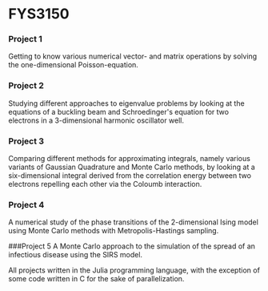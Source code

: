 # FYS3150

### Project 1
 Getting to know various numerical vector- and matrix operations by solving the one-dimensional Poisson-equation.

### Project 2
 Studying different approaches to eigenvalue problems by looking at the equations of a buckling beam and Schroedinger's equation for two electrons in a 3-dimensional harmonic oscillator well.

### Project 3
 Comparing different methods for approximating integrals, namely various variants of Gaussian Quadrature and Monte Carlo methods, by looking at a six-dimensional integral derived from the correlation energy between two electrons repelling each other via the Coloumb interaction.

### Project 4
 A numerical study of the phase transitions of the 2-dimensional Ising model using Monte Carlo methods with Metropolis-Hastings sampling.

###Project 5
 A Monte Carlo approach to the simulation of the spread of an infectious disease using the SIRS model.

All projects written in the Julia programming language, with the exception of some code written in C for the sake of parallelization.